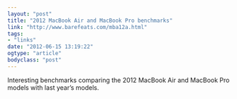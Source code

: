 ```yaml
---
layout: "post"
title: "2012 MacBook Air and MacBook Pro benchmarks"
link: "http://www.barefeats.com/mba12a.html"
tags: 
- "links"
date: "2012-06-15 13:19:22"
ogtype: "article"
bodyclass: "post"
---
```


Interesting benchmarks comparing the 2012 MacBook Air and MacBook Pro models with last year’s models.